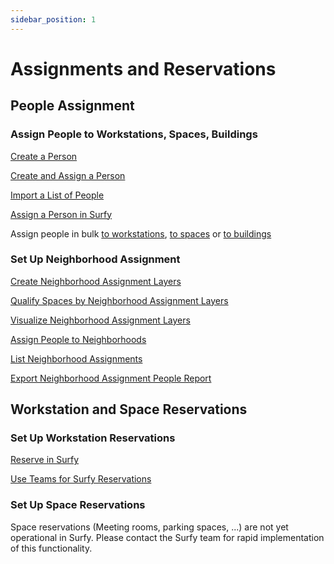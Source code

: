 ```yaml
---
sidebar_position: 1
---
```


# Assignments and Reservations

## People Assignment

### Assign People to Workstations, Spaces, Buildings

[Create a Person](/docs/tutorials/person/create.md)

[Create and Assign a Person](/docs/tutorials/affectations/workplaceaffectation/create.md#create-and-assign-a-person-to-a-workstation)

[Import a List of People](/docs/tutorials/person/create.md#import-people)


[Assign a Person in Surfy](/docs/tutorials/affectations/intro.md)

Assign people in bulk [to workstations](/docs/tutorials/affectations/workplaceaffectation/create.md#assign-people-to-workstations-by-excel-import), [to spaces](/docs/tutorials/affectations/roomaffectation/create.md#assign-people-to-spaces-by-excel-import) or [to buildings](/docs/tutorials/affectations/personToBuilding/create.md#assign-people-to-building-by-excel-import)




### Set Up Neighborhood Assignment

[Create Neighborhood Assignment Layers](/docs/tutorials/dimensionTypeToBuilding/create.md)

[Qualify Spaces by Neighborhood Assignment Layers](/docs/tutorials/dimensionTypeToBuilding/create.md#qualify-a-space-by-an-assignment-layer)

[Visualize Neighborhood Assignment Layers](/docs/tutorials/dimensionTypeToBuilding/create.md#visualize-assignment-layers)

[Assign People to Neighborhoods](/docs/tutorials/affectations/dimensiontoperson/create.md)

[List Neighborhood Assignments](/docs/courses/find/listfindcourse.md)

[Export Neighborhood Assignment People Report](/docs/tutorials/dimensionTypeToBuilding/create.md#assignment-layer-data-report)

## Workstation and Space Reservations

### Set Up Workstation Reservations



[Reserve in Surfy](/docs/tutorials/booking/workplace.md)

[Use Teams for Surfy Reservations](/docs/tutorials/booking/teams.md)


### Set Up Space Reservations

Space reservations (Meeting rooms, parking spaces, ...) are not yet operational in Surfy.
Please contact the Surfy team for rapid implementation of this functionality.
